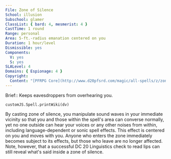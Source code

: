 ```yaml
---
File: Zone of Silence
School: illusion
Subschool: glamer
ClassList: { bard: 4, mesmerist: 4 }
CastTime: 1 round
Range: personal
Area: 5-ft.-radius emanation centered on you
Duration: 1 hour/level
Dismissible: yes
Components:
  V: yes
  S: yes
SLALevel: 4
Domains: { Espionage: 4 }
Copyright:
  Content: "[PFRPG Core](http://www.d20pfsrd.com/magic/all-spells/z/zone-of-silence)"
---
```

Brief:: Keeps eavesdroppers from overhearing you.

```dataviewjs
customJS.Spell.printWiki(dv)
```

By casting zone of silence, you manipulate sound waves in your immediate vicinity so that you and those within the spell's area can converse normally, yet no one outside can hear your voices or any other noises from within, including language-dependent or sonic spell effects. This effect is centered on you and moves with you.  Anyone who enters the zone immediately becomes subject to its effects, but those who leave are no longer affected. Note, however, that a successful DC 20 Linguistics check to read lips can still reveal what's said inside a zone of silence.
